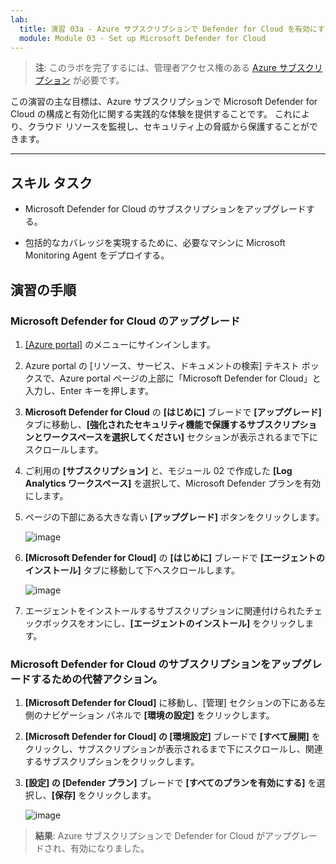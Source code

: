 ```yaml
---
lab:
  title: 演習 03a - Azure サブスクリプションで Defender for Cloud を有効にする
  module: Module 03 - Set up Microsoft Defender for Cloud
---
```



>**注**: このラボを完了するには、管理者アクセス権のある [Azure サブスクリプション](https://azure.microsoft.com/en-us/free/?azure-portal=true) が必要です。 


この演習の主な目標は、Azure サブスクリプションで Microsoft Defender for Cloud の構成と有効化に関する実践的な体験を提供することです。 これにより、クラウド リソースを監視し、セキュリティ上の脅威から保護することができます。 

---

## スキル タスク

- Microsoft Defender for Cloud のサブスクリプションをアップグレードする。
  
- 包括的なカバレッジを実現するために、必要なマシンに Microsoft Monitoring Agent をデプロイする。

## 演習の手順

### Microsoft Defender for Cloud のアップグレード

1. [[Azure portal]](https://portal.azure.com/) のメニューにサインインします。

2. Azure portal の [リソース、サービス、ドキュメントの検索] テキスト ボックスで、Azure portal ページの上部に「Microsoft Defender for Cloud」と入力し、Enter キーを押します。

3. **Microsoft Defender for Cloud** の **[はじめに]** ブレードで **[アップグレード]** タブに移動し、**[強化されたセキュリティ機能で保護するサブスクリプションとワークスペースを選択してください]** セクションが表示されるまで下にスクロールします。

4. ご利用の **[サブスクリプション]** と、モジュール 02 で作成した **[Log Analytics ワークスペース]** を選択して、Microsoft Defender プランを有効にします。

5. ページの下部にある大きな青い **[アップグレード]** ボタンをクリックします。
   
    ![image](https://github.com/MicrosoftLearning/Secure-Azure-services-and-workloads-with-Microsoft-Cloud-Security-Benchmark/assets/91347931/256bd584-b04f-4d5b-81a7-c83dd1af3b4f)
   
6. **[Microsoft Defender for Cloud]** の **[はじめに]** ブレードで **[エージェントのインストール]** タブに移動して下へスクロールします。

    ![image](https://github.com/MicrosoftLearning/Secure-Azure-services-and-workloads-with-Microsoft-Cloud-Security-Benchmark/assets/91347931/8120ec8f-23dc-4636-bc45-b415c7894b8c)

7. エージェントをインストールするサブスクリプションに関連付けられたチェックボックスをオンにし、**[エージェントのインストール]** をクリックします。

### Microsoft Defender for Cloud のサブスクリプションをアップグレードするための代替アクション。

1. **[Microsoft Defender for Cloud]** に移動し、[管理] セクションの下にある左側のナビゲーション パネルで **[環境の設定]** をクリックします。
   
2. **[Microsoft Defender for Cloud] の [環境設定]** ブレードで **[すべて展開]** をクリックし、サブスクリプションが表示されるまで下にスクロールし、関連するサブスクリプションをクリックします。

3. **[設定] の [Defender プラン]** ブレードで **[すべてのプランを有効にする]** を選択し、**[保存]** をクリックします。

   ![image](https://github.com/MicrosoftLearning/Secure-Azure-services-and-workloads-with-Microsoft-Defender-for-Cloud-regulatory-compliance-controls/assets/91347931/4b684851-98ae-4720-a3e3-afa99aab8c43)




   

   
> **結果**: Azure サブスクリプションで Defender for Cloud がアップグレードされ、有効になりました。
